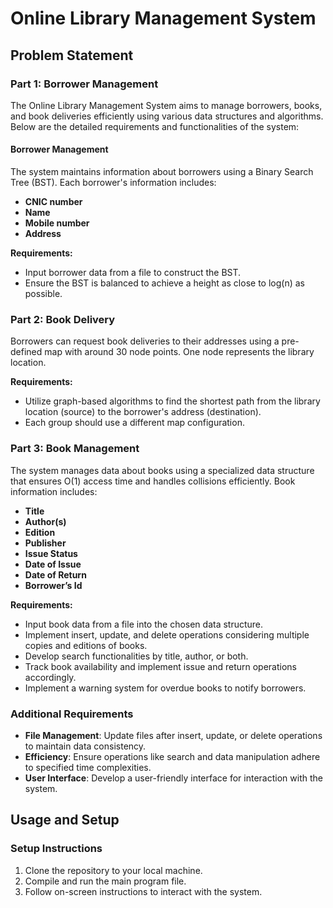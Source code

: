 # Online Library Management System

## Problem Statement

### Part 1: Borrower Management

The Online Library Management System aims to manage borrowers, books, and book deliveries efficiently using various data structures and algorithms. Below are the detailed requirements and functionalities of the system:

#### Borrower Management

The system maintains information about borrowers using a Binary Search Tree (BST). Each borrower's information includes:

- **CNIC number**
- **Name**
- **Mobile number**
- **Address**

**Requirements:**
- Input borrower data from a file to construct the BST.
- Ensure the BST is balanced to achieve a height as close to log(n) as possible.

### Part 2: Book Delivery

Borrowers can request book deliveries to their addresses using a pre-defined map with around 30 node points. One node represents the library location.

**Requirements:**
- Utilize graph-based algorithms to find the shortest path from the library location (source) to the borrower's address (destination).
- Each group should use a different map configuration.

### Part 3: Book Management

The system manages data about books using a specialized data structure that ensures O(1) access time and handles collisions efficiently. Book information includes:

- **Title**
- **Author(s)**
- **Edition**
- **Publisher**
- **Issue Status**
- **Date of Issue**
- **Date of Return**
- **Borrower’s Id**

**Requirements:**
- Input book data from a file into the chosen data structure.
- Implement insert, update, and delete operations considering multiple copies and editions of books.
- Develop search functionalities by title, author, or both.
- Track book availability and implement issue and return operations accordingly.
- Implement a warning system for overdue books to notify borrowers.

### Additional Requirements

- **File Management**: Update files after insert, update, or delete operations to maintain data consistency.
- **Efficiency**: Ensure operations like search and data manipulation adhere to specified time complexities.
- **User Interface**: Develop a user-friendly interface for interaction with the system.

## Usage and Setup

### Setup Instructions

1. Clone the repository to your local machine.
2. Compile and run the main program file.
3. Follow on-screen instructions to interact with the system.
